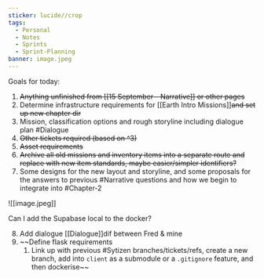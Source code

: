 ```yaml
---
sticker: lucide//crop
tags:
  - Personal
  - Notes
  - Sprints
  - Sprint-Planning
banner: image.jpeg
---
```

Goals for today:
1. ~~Anything unfinished from [[15 September - Narrative]] or other pages~~
2. Determine infrastructure requirements for [[Earth Intro Missions]]~~and set up new chapter dir~~
3. Mission, classification options and rough storyline including dialogue plan #Dialogue 
4. ~~Other tickets required (based on ^3)~~
5. ~~Asset requirements~~
6. ~~Archive all old missions and inventory items into a separate route and replace with new item standards, maybe easier/simpler identifiers?~~
7. Some designs for the new layout and storyline, and some proposals for the answers to previous #Narrative questions and how we begin to integrate into #Chapter-2 

![[image.jpeg]]

Can I add the Supabase local to the docker?

8. Add dialogue [[Dialogue]]dif between Fred & mine
9. ~~Define flask requirements
	1. Link up with previous #Sytizen branches/tickets/refs, create a new branch, add into `client` as a submodule or a `.gitignore` feature, and then dockerise~~